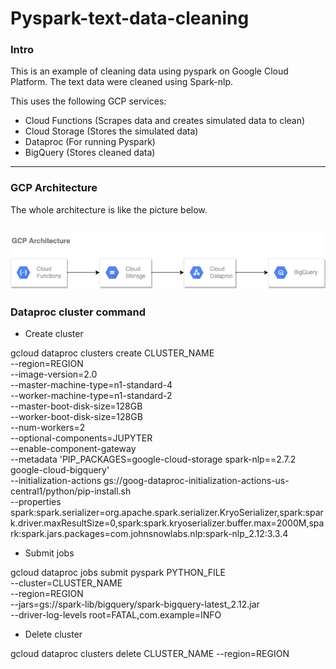 # Pyspark-text-data-cleaning

### Intro
This is an example of cleaning data using pyspark on Google Cloud Platform. The text data were cleaned using Spark-nlp.

This uses the following GCP services:
  - Cloud Functions (Scrapes data and creates simulated data to clean)
  - Cloud Storage (Stores the simulated data)
  - Dataproc (For running Pyspark)
  - BigQuery (Stores cleaned data)

---

### GCP Architecture
The whole architecture is like the picture below.

![architecture](gcp_architecture.png)
---

### Dataproc cluster command
- Create cluster

gcloud dataproc clusters create CLUSTER_NAME \
  --region=REGION \
  --image-version=2.0 \
  --master-machine-type=n1-standard-4 \
  --worker-machine-type=n1-standard-2 \
  --master-boot-disk-size=128GB \
  --worker-boot-disk-size=128GB \
  --num-workers=2 \
  --optional-components=JUPYTER \
  --enable-component-gateway \
  --metadata 'PIP_PACKAGES=google-cloud-storage spark-nlp==2.7.2 google-cloud-bigquery' \
  --initialization-actions gs://goog-dataproc-initialization-actions-us-central1/python/pip-install.sh \
  --properties spark:spark.serializer=org.apache.spark.serializer.KryoSerializer,spark:spark.driver.maxResultSize=0,spark:spark.kryoserializer.buffer.max=2000M,spark:spark.jars.packages=com.johnsnowlabs.nlp:spark-nlp_2.12:3.3.4

- Submit jobs

gcloud dataproc jobs submit pyspark PYTHON_FILE \
    --cluster=CLUSTER_NAME \
    --region=REGION \
    --jars=gs://spark-lib/bigquery/spark-bigquery-latest_2.12.jar \
    --driver-log-levels root=FATAL,com.example=INFO
    
- Delete cluster

gcloud dataproc clusters delete CLUSTER_NAME --region=REGION
